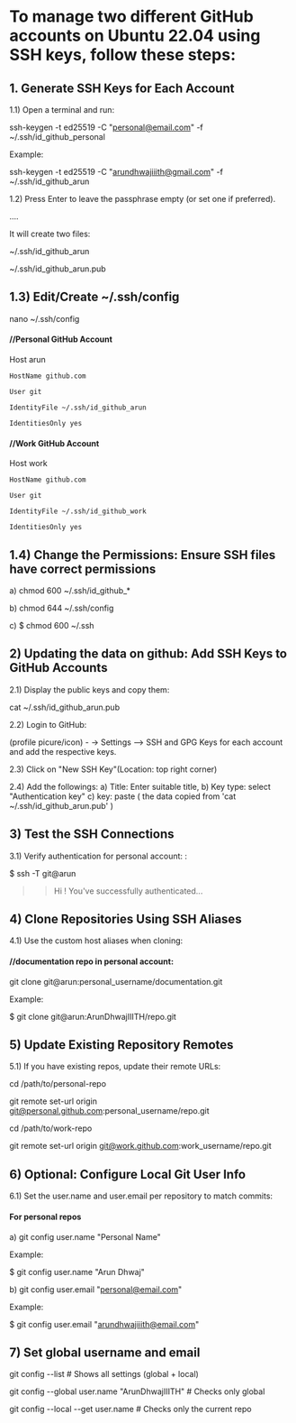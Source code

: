 
# To manage two different GitHub accounts on Ubuntu 22.04 using SSH keys, follow these steps:

## 1. Generate SSH Keys for Each Account

1.1) Open a terminal and run:

ssh-keygen -t ed25519 -C "personal@email.com" -f ~/.ssh/id_github_personal

Example: 

ssh-keygen -t ed25519 -C "arundhwajiiith@gmail.com" -f ~/.ssh/id_github_arun

1.2) Press Enter to leave the passphrase empty (or set one if preferred).

....

It will create two files:

~/.ssh/id_github_arun

~/.ssh/id_github_arun.pub

## 1.3) Edit/Create ~/.ssh/config 

nano ~/.ssh/config

#### //Personal GitHub Account

Host arun

    HostName github.com

    User git

    IdentityFile ~/.ssh/id_github_arun

    IdentitiesOnly yes


#### //Work GitHub Account

Host work

    HostName github.com

    User git

    IdentityFile ~/.ssh/id_github_work

    IdentitiesOnly yes


## 1.4) Change the Permissions: Ensure SSH files have correct permissions

a) chmod 600 ~/.ssh/id_github_*

b) chmod 644 ~/.ssh/config

c) $ chmod 600 ~/.ssh


## 2) Updating the data on github: Add SSH Keys to GitHub Accounts

2.1) Display the public keys and copy them:

cat ~/.ssh/id_github_arun.pub

2.2) Login to GitHub: 

(profile picure/icon) - -> Settings --> SSH and GPG Keys for each account and add the respective keys.

2.3) Click on "New SSH Key"(Location: top right corner)

2.4) Add the followings:
a) Title: Enter suitable title,
b) Key type: select "Authentication key"
c) key: paste ( the data copied from 'cat ~/.ssh/id_github_arun.pub' )


## 3) Test the SSH Connections

3.1) Verify authentication for personal account: <arun>:

$ ssh -T git@arun

>> Hi <username>! You've successfully authenticated...


## 4) Clone Repositories Using SSH Aliases

4.1) Use the custom host aliases when cloning:

#### //documentation repo in personal account: 

git clone git@arun:personal_username/documentation.git

Example: 

$ git clone git@arun:ArunDhwajIIITH/repo.git


## 5) Update Existing Repository Remotes

5.1) If you have existing repos, update their remote URLs:


cd /path/to/personal-repo

git remote set-url origin git@personal.github.com:personal_username/repo.git


cd /path/to/work-repo

git remote set-url origin git@work.github.com:work_username/repo.git


## 6) Optional: Configure Local Git User Info

6.1) Set the user.name and user.email per repository to match commits:

#### For personal repos

a) git config user.name "Personal Name"

Example: 

$ git config user.name "Arun Dhwaj"

b) git config user.email "personal@email.com"

Example:

$ git config user.email "arundhwajiiith@email.com"


## 7) Set global username and email

git config --list  # Shows all settings (global + local)

git config --global user.name "ArunDhwajIIITH" # Checks only global

git config --local --get user.name   # Checks only the current repo

